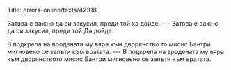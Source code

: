 Title: errors-online/texts/42318

Затова е важно да си закусил, преди той ха дойде. --- Затова е важно да си закусил, преди той Да дойде.

В подкрепа на вродената му вяра към дворянство то мисис Бантри мигновено се запъти към вратата.  --- В подкрепа на вродената му вяра към дворянството мисис Бантри мигновено се запъти към вратата.
